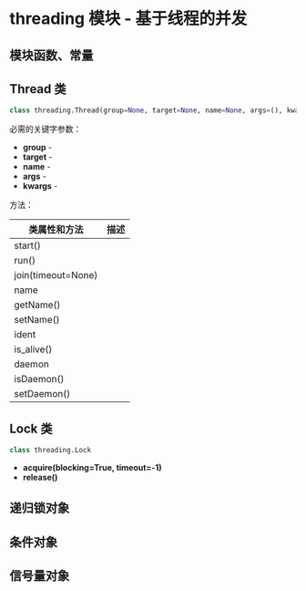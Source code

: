 # threading 模块 - 基于线程的并发

## 模块函数、常量

## Thread 类

```python
class threading.Thread(group=None, target=None, name=None, args=(), kwargs={}, *, daemon=None)
```

必需的关键字参数：

* **group** -
* **target** -
* **name** -
* **args** -
* **kwargs** -

方法：

| 类属性和方法       | 描述 |
| ------------------ | ---- |
| start()            |      |
| run()              |      |
| join(timeout=None) |      |
| name               |      |
| getName()          |      |
| setName()          |      |
| ident              |      |
| is_alive()         |      |
| daemon             |      |
| isDaemon()         |      |
| setDaemon()        |      |

## Lock 类

```python
class threading.Lock
```

* **acquire(blocking=True, timeout=-1)**
* **release()**

## 递归锁对象

## 条件对象

## 信号量对象
